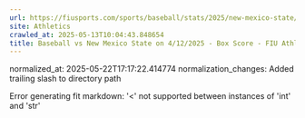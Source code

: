 ```yaml
---
url: https://fiusports.com/sports/baseball/stats/2025/new-mexico-state/boxscore/12759/
site: Athletics
crawled_at: 2025-05-13T10:04:43.848654
title: Baseball vs New Mexico State on 4/12/2025 - Box Score - FIU Athletics
---
```

normalized_at: 2025-05-22T17:17:22.414774
normalization_changes: Added trailing slash to directory path

Error generating fit markdown: '<' not supported between instances of 'int' and 'str'